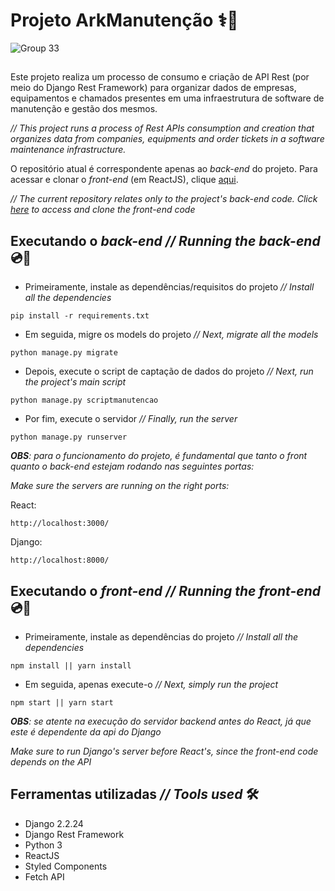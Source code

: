 # Projeto ArkManutenção ⚕️🏥

![Group 33](https://user-images.githubusercontent.com/53411709/135100090-5cda033b-c89f-4f46-85b6-6a04bfe4d506.png)

##

Este projeto realiza um processo de consumo e criação de API Rest (por meio do Django Rest Framework) para organizar dados de empresas, equipamentos e chamados presentes em uma infraestrutura de software de manutenção e gestão dos mesmos.

_// This project runs a process of Rest APIs consumption and creation that organizes data from companies, equipments and order tickets in a software maintenance infrastructure._

O repositório atual é correspondente apenas ao _back-end_ do projeto. Para acessar e clonar o _front-end_ (em ReactJS), clique [aqui](https://github.com/jpmairinque/ark.reactjs).

_// The current repository relates only to the project's back-end code. Click [here](https://github.com/jpmairinque/ark.reactjs) to access and clone the front-end code_

## Executando o _back-end // Running the back-end_ 💿🎲

- Primeiramente, instale as dependências/requisitos do projeto _// Install all the dependencies_

```
pip install -r requirements.txt
```

- Em seguida, migre os models do projeto _// Next, migrate all the models_

```
python manage.py migrate
```

- Depois, execute o script de captação de dados do projeto _// Next, run the project's main script_

```
python manage.py scriptmanutencao
```

- Por fim, execute o servidor _// Finally, run the server_

```
python manage.py runserver
```

_**OBS**: para o funcionamento do projeto, é fundamental que tanto o _front_ quanto o _back-end_ estejam rodando nas seguintes portas:_

_Make sure the servers are running on the right ports:_

React:   
```
http://localhost:3000/
```

Django:   
```
http://localhost:8000/
```

## Executando o _front-end // Running the front-end_ 💿📱

- Primeiramente, instale as dependências do projeto _// Install all the dependencies_

```
npm install || yarn install
```

- Em seguida, apenas execute-o  _// Next, simply run the project_

```
npm start || yarn start
```
_**OBS**: se atente na execução do servidor backend antes do React, já que este é dependente da api do Django_

_Make sure to run Django's server before React's, since the front-end code depends on the API_

## Ferramentas utilizadas _// Tools used_ 🛠

- Django 2.2.24
- Django Rest Framework
- Python 3
- ReactJS
- Styled Components
- Fetch API




